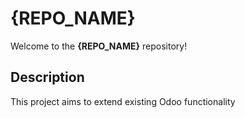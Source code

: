 # {REPO_NAME}

Welcome to the **{REPO_NAME}** repository!

## Description
This project aims to extend existing Odoo functionality
